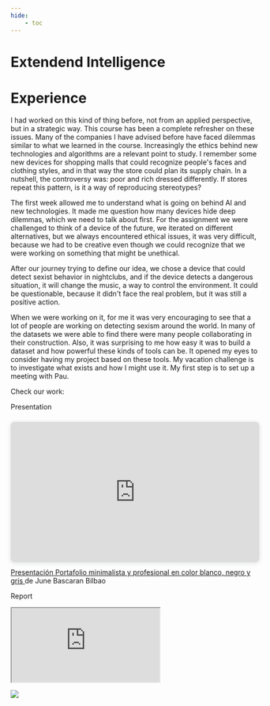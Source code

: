 ```yaml
---
hide:
    - toc
---
```


# Extendend Intelligence

# Experience

I had worked on this kind of thing before, not from an applied perspective, but in a strategic way. This course has been a complete refresher on these issues. Many of the companies I have advised before have faced dilemmas similar to what we learned in the course. Increasingly the ethics behind new technologies and algorithms are a relevant point to study. I remember some new devices for shopping malls that could recognize people's faces and clothing styles, and in that way the store could plan its supply chain. In a nutshell, the controversy was: poor and rich dressed differently. If stores repeat this pattern, is it a way of reproducing stereotypes?

The first week allowed me to understand what is going on behind AI and new technologies. It made me question how many devices hide deep dilemmas, which we need to talk about first. For the assignment we were challenged to think of a device of the future, we iterated on different alternatives, but we always encountered ethical issues, it was very difficult, because we had to be creative even though we could recognize that we were working on something that might be unethical.

After our journey trying to define our idea, we chose a device that could detect sexist behavior in nightclubs, and if the device detects a dangerous situation, it will change the music, a way to control the environment. It could be questionable, because it didn't face the real problem, but it was still a positive action.  

When we were working on it, for me it was very encouraging to see that a lot of people are working on detecting sexism around the world. In many of the datasets we were able to find there were many people collaborating in their construction. Also, it was surprising to me how easy it was to build a dataset and how powerful these kinds of tools can be. It opened my eyes to consider having my project based on these tools. My vacation challenge is to investigate what exists and how I might use it. My first step is to set up a meeting with Pau.

Check our work:

Presentation
<div style="position: relative; width: 100%; height: 0; padding-top: 56.2500%;
 padding-bottom: 0; box-shadow: 0 2px 8px 0 rgba(63,69,81,0.16); margin-top: 1.6em; margin-bottom: 0.9em; overflow: hidden;
 border-radius: 8px; will-change: transform;">
  <iframe loading="lazy" style="position: absolute; width: 100%; height: 100%; top: 0; left: 0; border: none; padding: 0;margin: 0;"
    src="https:&#x2F;&#x2F;www.canva.com&#x2F;design&#x2F;DAFUE_cADDY&#x2F;view?embed" allowfullscreen="allowfullscreen" allow="fullscreen">
  </iframe>
</div>
<a href="https:&#x2F;&#x2F;www.canva.com&#x2F;design&#x2F;DAFUE_cADDY&#x2F;view?utm_content=DAFUE_cADDY&amp;utm_campaign=designshare&amp;utm_medium=embeds&amp;utm_source=link" target="_blank" rel="noopener">Presentación Portafolio minimalista y profesional en color blanco, negro y gris </a> de June Bascaran Bilbao

Report
<iframe src="https://docs.google.com/document/d/e/2PACX-1vQFHNEfPiHbT7I1xYa3L1BPjesR3HJ57-LU7ln63pWm-TeKucTnDj9SQvvR3T2sdNhZKqxbIaZ3YvJl/pub?embedded=true"></iframe>








![](../images/MT01/scorpio_blow.jpg)

